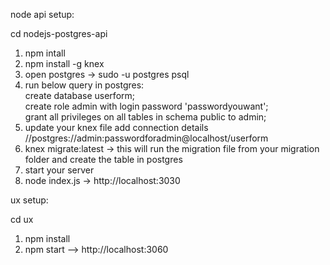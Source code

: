 node api setup:

cd nodejs-postgres-api

1. npm intall
2. npm install -g knex
3. open postgres -> sudo -u postgres psql
4. run below query in postgres:<br/> 
    create database userform;<br/>
    create role admin with login password 'passwordyouwant';<br/>
    grant all privileges on all tables in schema public to admin;
6. update your knex file add connection details //postgres://admin:passwordforadmin@localhost/userform
7. knex migrate:latest -> this will run the migration file from your migration folder and create the table in postgres
8. start your server
9. node index.js -> http://localhost:3030

ux setup:

cd ux

1. npm install
2. npm start --> http://localhost:3060

